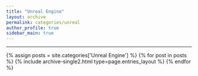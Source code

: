 ```yaml
---
title: "Unreal Engine"
layout: archive
permalink: categories/unreal
author_profile: true
sidebar_main: true
---
```


<!-- 공백이 포함되어 있는 카테고리 이름의 경우 site.categories['a b c'] 이런식으로! -->

***

{% assign posts = site.categories['Unreal Engine'] %}
{% for post in posts %} {% include archive-single2.html type=page.entries_layout %} {% endfor %}
